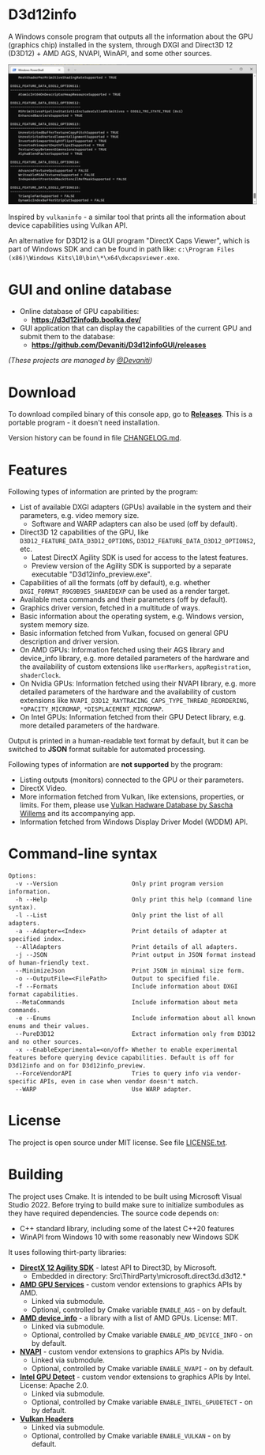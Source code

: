# D3d12info

A Windows console program that outputs all the information about the GPU (graphics chip) installed in the system, through DXGI and Direct3D 12 (D3D12) + AMD AGS, NVAPI, WinAPI, and some other sources.

![Example output](Docs/Gfx/Example_output.png "Example output")

Inspired by `vulkaninfo` - a similar tool that prints all the information about device capabilities using Vulkan API.

An alternative for D3D12 is a GUI program "DirectX Caps Viewer", which is part of Windows SDK and can be found in path like:
`c:\Program Files (x86)\Windows Kits\10\bin\*\x64\dxcapsviewer.exe`.

# GUI and online database

- Online database of GPU capabilities:
  - **https://d3d12infodb.boolka.dev/**
- GUI application that can display the capabilities of the current GPU and submit them to the database:
  - **https://github.com/Devaniti/D3d12infoGUI/releases**

*(These projects are managed by [\@Devaniti](https://github.com/Devaniti))*

# Download

To download compiled binary of this console app, go to **[Releases](https://github.com/sawickiap/D3d12info/releases)**. This is a portable program - it doesn't need installation.

Version history can be found in file [CHANGELOG.md](CHANGELOG.md).

# Features

Following types of information are printed by the program:

- List of available DXGI adapters (GPUs) available in the system and their parameters, e.g. video memory size.
  - Software and WARP adapters can also be used (off by default).
- Direct3D 12 capabilities of the GPU, like `D3D12_FEATURE_DATA_D3D12_OPTIONS`, `D3D12_FEATURE_DATA_D3D12_OPTIONS2`, etc.
  - Latest DirectX Agility SDK is used for access to the latest features.
  - Preview version of the Agility SDK is supported by a separate executable "D3d12info_preview.exe".
- Capabilities of all the formats (off by default), e.g. whether `DXGI_FORMAT_R9G9B9E5_SHAREDEXP` can be used as a render target.
- Available meta commands and their parameters (off by default).
- Graphics driver version, fetched in a multitude of ways.
- Basic information about the operating system, e.g. Windows version, system memory size.
- Basic information fetched from Vulkan, focused on general GPU description and driver version.
- On AMD GPUs: Information fetched using their AGS library and device_info library, e.g. more detailed parameters of the hardware and the availability of custom extensions like `userMarkers`, `appRegistration`, `shaderClock`.
- On Nvidia GPUs: Information fetched using their NVAPI library, e.g. more detailed parameters of the hardware and the availability of custom extensions like `NVAPI_D3D12_RAYTRACING_CAPS_TYPE_THREAD_REORDERING`, `*OPACITY_MICROMAP`, `*DISPLACEMENT_MICROMAP`.
- On Intel GPUs: Information fetched from their GPU Detect library, e.g. more detailed parameters of the hardware.

Output is printed in a human-readable text format by default, but it can be switched to **JSON** format suitable for automated processing.

Following types of information are **not supported** by the program:

- Listing outputs (monitors) connected to the GPU or their parameters.
- DirectX Video.
- More information fetched from Vulkan, like extensions, properties, or limits. For them, please use [Vulkan Hadware Database by Sascha Willems](https://vulkan.gpuinfo.org/) and its accompanying app.
- Information fetched from Windows Display Driver Model (WDDM) API.

# Command-line syntax

```
Options:
  -v --Version                     Only print program version information.
  -h --Help                        Only print this help (command line syntax).
  -l --List                        Only print the list of all adapters.
  -a --Adapter=<Index>             Print details of adapter at specified index.
  --AllAdapters                    Print details of all adapters.
  -j --JSON                        Print output in JSON format instead of human-friendly text.
  --MinimizeJson                   Print JSON in minimal size form.
  -o --OutputFile=<FilePath>       Output to specified file.
  -f --Formats                     Include information about DXGI format capabilities.
  --MetaCommands                   Include information about meta commands.
  -e --Enums                       Include information about all known enums and their values.
  --PureD3D12                      Extract information only from D3D12 and no other sources.
  -x --EnableExperimental=<on/off> Whether to enable experimental features before querying device capabilities. Default is off for D3d12info and on for D3d12info_preview.
  --ForceVendorAPI                 Tries to query info via vendor-specific APIs, even in case when vendor doesn't match.
  --WARP                           Use WARP adapter.
```

# License

The project is open source under MIT license. See file [LICENSE.txt](LICENSE.txt).

# Building

The project uses Cmake. It is intended to be built using Microsoft Visual Studio 2022.
Before trying to build make sure to initialize sumbodules as they have required dependencies.
The source code depends on:

- C++ standard library, including some of the latest C++20 features
- WinAPI from Windows 10 with some reasonably new Windows SDK

It uses following thirt-party libraries:

- **[DirectX 12 Agility SDK](https://devblogs.microsoft.com/directx/directx12agility/)** - latest API to Direct3D, by Microsoft.
  - Embedded in directory: Src\ThirdParty\microsoft.direct3d.d3d12.*
- **[AMD GPU Services](https://github.com/GPUOpen-LibrariesAndSDKs/AGS_SDK)** - custom vendor extensions to graphics APIs by AMD.
  - Linked via submodule.
  - Optional, controlled by Cmake variable `ENABLE_AGS` - on by default.
- **[AMD device_info](https://github.com/GPUOpen-Tools/device_info)** - a library with a list of AMD GPUs. License: MIT.
  - Linked via submodule.
  - Optional, controlled by Cmake variable `ENABLE_AMD_DEVICE_INFO` - on by default.
- **[NVAPI](https://developer.nvidia.com/nvapi)** - custom vendor extensions to graphics APIs by Nvidia.
  - Linked via submodule.
  - Optional, controlled by Cmake variable `ENABLE_NVAPI` - on by default.
- **[Intel GPU Detect](https://github.com/GameTechDev/gpudetect)** - custom vendor extensions to graphics APIs by Intel. License: Apache 2.0.
  - Linked via submodule.
  - Optional, controlled by Cmake variable `ENABLE_INTEL_GPUDETECT` - on by default.
- **[Vulkan Headers](https://github.com/KhronosGroup/Vulkan-Headers)**
  - Linked via submodule.
  - Optional, controlled by Cmake variable `ENABLE_VULKAN` - on by default.
